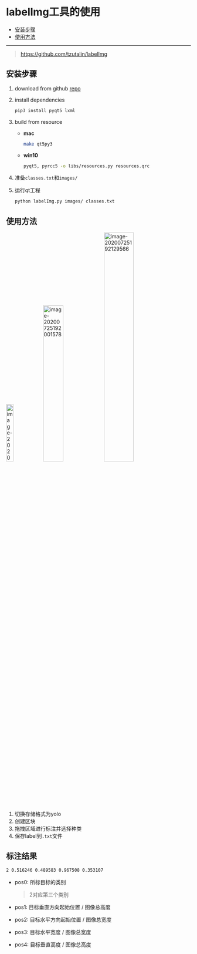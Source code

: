 # labelImg工具的使用

* [安装步骤](#安装步骤)
* [使用方法](#使用方法)

------

> https://github.com/tzutalin/labelImg

## 安装步骤

1. download from github [repo](https://github.com/tzutalin/labelImg)

2. install dependencies

   ```bash
   pip3 install pyqt5 lxml
   ```

3. build from resource

   - **mac**

     ```bash
     make qt5py3
     ```

   - **win10**

     ```bash
     pyqt5, pyrcc5 -o libs/resources.py resources.qrc
     ```

4. 准备`classes.txt`和`images/`

5. 运行qt工程

   ```bash
   python labelImg.py images/ classes.txt
   ```

   

## 使用方法

<img src="https://upload-images.jianshu.io/upload_images/12014150-12d977b736e482b2.png?imageMogr2/auto-orient/strip%7CimageView2/2/w/1240" alt="image-20200725191912189" width="20%;" /><img src="https://upload-images.jianshu.io/upload_images/12014150-ae5d41844e57c10c.png?imageMogr2/auto-orient/strip%7CimageView2/2/w/1240" alt="image-20200725192001578" width=" 33%;" /><img src="https://upload-images.jianshu.io/upload_images/12014150-279de93f0ef27dcb.png?imageMogr2/auto-orient/strip%7CimageView2/2/w/1240" alt="image-20200725192129566" width="40%;" />

1. 切换存储格式为yolo
2. 创建区块
3. 拖拽区域进行标注并选择种类
4. 保存label到`.txt`文件



## 标注结果

```txt
2 0.516246 0.489583 0.967508 0.353107
```

- pos0: 所标目标的类别

  >  2对应第三个类别

- pos1: 目标垂直方向起始位置 / 图像总高度

- pos2: 目标水平方向起始位置 / 图像总宽度

- pos3: 目标水平宽度 / 图像总宽度

- pos4: 目标垂直高度 / 图像总高度